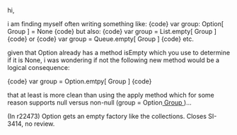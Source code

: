 hi,

i am finding myself often writing something like:
{code}
   var group: Option[ Group ]  = None
{code}
but also:
{code}
   var group = List.empty[ Group ]
{code}
or
{code}
   var group = Queue.empty[ Group ]
{code}
etc.

given that Option already has a method isEmpty which you use to determine if it is None, i was wondering if not the following new method would be a logical consequence:

{code}
   var group = Option.emtpy[ Group ]
{code}

that at least is more clean than using the apply method which for some reason supports null versus non-null (group = Option[ Group ]( null ))...

(In r22473) Option gets an empty factory like the collections.  Closes SI-3414, no review.
